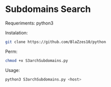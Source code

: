 # Subdomains Search
Requeriments: python3

Instalation:
```bash
git clone https://github.com/BlaZzes10/python
```  

Perm:
```bash
chmod +x S3archSubdomains.py
```  

Usage:
```bash
python3 S3archSubdomains.py <host>
```  
